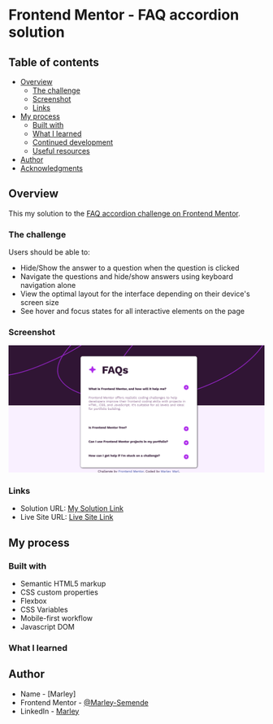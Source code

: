 # Frontend Mentor - FAQ accordion solution

## Table of contents

- [Overview](#overview)
  - [The challenge](#the-challenge)
  - [Screenshot](#screenshot)
  - [Links](#links)
- [My process](#my-process)
  - [Built with](#built-with)
  - [What I learned](#what-i-learned)
  - [Continued development](#continued-development)
  - [Useful resources](#useful-resources)
- [Author](#author)
- [Acknowledgments](#acknowledgments)

## Overview

This my solution to the [FAQ accordion challenge on Frontend Mentor](https://www.frontendmentor.io/challenges/faq-accordion-wyfFdeBwBz).

### The challenge

Users should be able to:

- Hide/Show the answer to a question when the question is clicked
- Navigate the questions and hide/show answers using keyboard navigation alone
- View the optimal layout for the interface depending on their device's screen size
- See hover and focus states for all interactive elements on the page

### Screenshot

![](./screenshot.png)

### Links

- Solution URL: [My Solution Link](https://github.com/Marley-Semende/FAQ-accordion)
- Live Site URL: [Live Site Link](https://marley-semende.github.io/FAQ-accordion/)

## My process

### Built with

- Semantic HTML5 markup
- CSS custom properties
- Flexbox
- CSS Variables
- Mobile-first workflow
- Javascript DOM

### What I learned

## Author

- Name - [Marley]
- Frontend Mentor - [@Marley-Semende](https://www.frontendmentor.io/profile/Marley-Semende)
- LinkedIn - [Marley](https://www.linkedin.com/in/marley-semende-web-dev/)
